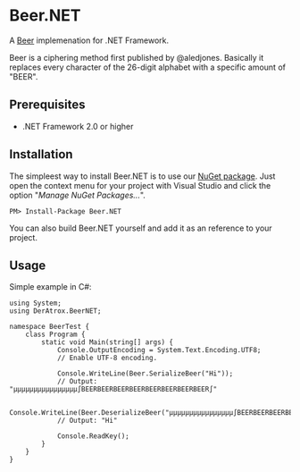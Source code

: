 Beer.NET
========

A [Beer](https://github.com/aledjones/Beer.php) implemenation for .NET Framework.

Beer is a ciphering method first published by @aledjones. Basically it replaces every character of the 26-digit alphabet with a specific amount of "BEER".


## Prerequisites ##
- .NET Framework 2.0 or higher

## Installation ##
The simpleest way to install Beer.NET is to use our [NuGet package](https://www.nuget.org/packages/Beer.NET). Just open the context menu for your project with Visual Studio and click the option "*Manage NuGet Packages...*".

```
PM> Install-Package Beer.NET
```

You can also build Beer.NET yourself and add it as an reference to your project.

## Usage ##
Simple example in C#:

```
using System;
using DerAtrox.BeerNET;

namespace BeerTest {
	class Program {
		static void Main(string[] args) {
			Console.OutputEncoding = System.Text.Encoding.UTF8;
			// Enable UTF-8 encoding.

			Console.WriteLine(Beer.SerializeBeer("Hi"));
			// Output: "µµµµµµµµµµµµµµµµ∫BEERBEERBEERBEERBEERBEERBEERBEER∫"

			Console.WriteLine(Beer.DeserializeBeer("µµµµµµµµµµµµµµµµ∫BEERBEERBEERBEERBEERBEERBEERBEER∫"));
			// Output: "Hi"

			Console.ReadKey();
		}
	}
}
```
